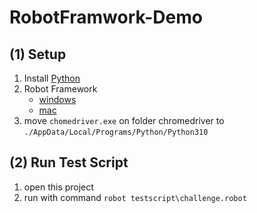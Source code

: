 # RobotFramwork-Demo

## (1) Setup

1. Install [Python](https://www.python.org/downloads/)
2. Robot Framework
    * [windows](https://medium.com/readmoreth/install-robot-framework-for-windows-408e3cbdb1c7) 
    * [mac](https://testersdock.com/robot-framework-install-mac/)
3. move ```chomedriver.exe``` on folder chromedriver to ```./AppData/Local/Programs/Python/Python310```


## (2) Run Test Script
1. open this project
2. run with command ```robot testscript\challenge.robot```